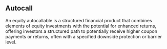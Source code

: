 ## Autocall

An equity autocallable is a structured financial product that combines elements of equity investments with the potential for enhanced returns, offering investors a structured path to potentially receive higher coupon payments or returns, often with a specified downside protection or barrier level. 